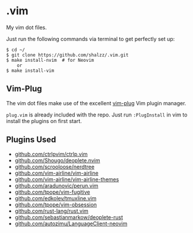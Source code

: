 .vim
====

My vim dot files. 

Just run the following commands via terminal to get perfectly set up:

```console
$ cd ~/
$ git clone https://github.com/shalzz/.vim.git
$ make install-nvim  # for Neovim
    or
$ make install-vim
```

## Vim-Plug
The vim dot files make use of the excellent [vim-plug](https://github.com/junegunn/vim-plug) Vim plugin manager.

`plug.vim` is already included with the repo. Just run `:PlugInstall` in vim to install the plugins on first start.

## Plugins Used

* [github.com/ctrlpvim/ctrlp.vim](https://github.com/ctrlpvim/ctrlp.vim.git)
* [github.com/Shougo/deoplete.nvim](https://github.com/Shougo/deoplete.nvim.git)
* [github.com/scrooloose/nerdtree](https://github.com/scrooloose/nerdtree.git)
* [github.com/vim-airline/vim-airline](https://github.com/vim-airline/vim-airline.git)
* [github.com/vim-airline/vim-airline-themes](https://github.com/vim-airline/vim-airline-themes.git)
* [github.com/aradunovic/perun.vim](https://github.com/aradunovic/perun.vim)
* [github.com/tpope/vim-fugitive](https://github.com/tpope/vim-fugitive)
* [github.com/edkolev/tmuxline.vim](https://github.com/edkolev/tmuxline.vim.git)
* [github.com/tpope/vim-obsession](https://github.com/tpope/vim-obsession)
* [github.com/rust-lang/rust.vim](https://github.com/rust-lang/rust.vim)
* [github.com/sebastianmarkow/deoplete-rust](https://github.com/sebastianmarkow/deoplete-rust)
* [github.com/autozimu/LanguageClient-neovim](https://github.com/autozimu/LanguageClient-neovim)

